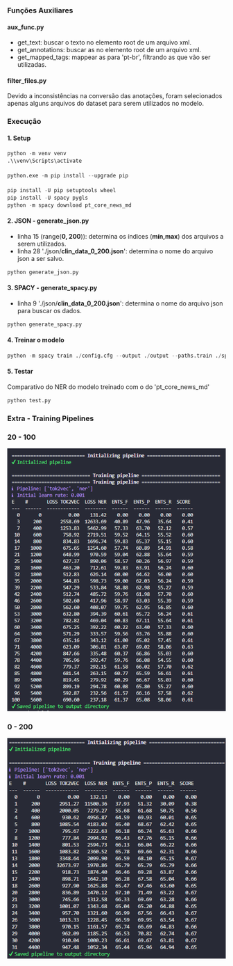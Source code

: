 ### Funções Auxiliares

#### aux_func.py

* get_text: buscar o texto no elemento root de um arquivo xml.
* get_annotations: buscar as <annotations> no elemento root de um arquivo xml.
* get_mapped_tags: mappear as <annotations> para 'pt-br', filtrando as que vão ser utilizadas.

#### filter_files.py

Devido a inconsistências na conversão das anotações, foram selecionados apenas alguns arquivos do dataset para serem utilizados no modelo.


### Execução

#### 1. Setup
```python
python -m venv venv
.\\venv\Scripts\activate

python.exe -m pip install --upgrade pip

pip install -U pip setuptools wheel
pip install -U spacy pygls
python -m spacy download pt_core_news_md
```

#### 2. JSON - generate_json.py

* linha 15 (range(**0, 200**)): determina os índices (**mín,max**) dos arquivos a serem utilizados.
*  linha 28 './json/**clin_data_0_200.json**': determina o nome do arquivo json a ser salvo.

```python
python generate_json.py
```

#### 3. SPACY - generate_spacy.py

* linha 9 './json/**clin_data_0_200.json**': determina o nome do arquivo json para buscar os dados.

```python
python generate_spacy.py
```

#### 4. Treinar o modelo

```python
python -m spacy train ./config.cfg --output ./output --paths.train ./spacy/train.spacy --paths.dev ./spacy/dev.spacy
```

#### 5. Testar

Comparativo do NER do modelo treinado com o do 'pt_core_news_md'

```python
python test.py
```

### Extra - Training Pipelines

### 20 - 100

![Terminal - Pipeline 20 - 100](./images/pipeline_20_100.png)

### 0 - 200

![Terminal - Pipeline 0 - 200](./images/pipeline_0_200.png)
